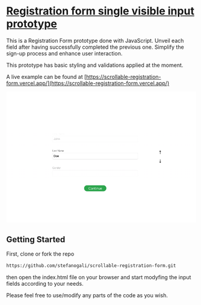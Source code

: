 # [Registration form single visible input prototype ](https://scrollable-registration-form.vercel.app/)

This is a Registration Form prototype done with JavaScript. Unveil each field after having successfully completed the previous one. Simplify the sign-up process and enhance user interaction.

This prototype has basic styling and validations applied at the moment.

A live example can be found at [https://scrollable-registration-form.vercel.app/](https://scrollable-registration-form.vercel.app/)

![Registartion Form Prototype](/screenshots/reg-form-screenshot.png?raw=true "Registartion Form revealing single input fields.")

## Getting Started

First, clone or fork the repo

```bash
https://github.com/stefanogali/scrollable-registration-form.git
```

then open the index.html file on your browser and start modyfing the input fields according to your needs.

Please feel free to use/modify any parts of the code as you wish.
